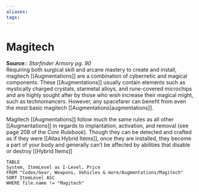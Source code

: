 ```yaml
---
aliases: 
tags: 
---
```


# Magitech

**Source**:: _Starfinder Armory pg. 90_  
Requiring both surgical skill and arcane mastery to create and install, magitech [[Augmentations]]  are a combination of cybernetic and magical components. These [[Augmentations]] usually contain elements such as mystically charged crystals, starmetal alloys, and rune-covered microchips and are highly sought after by those who wish increase their magical might, such as technomancers. However, any spacefarer can benefit from even the most basic magitech [[Augmentations|augmentations]].  
  
Magitech [[Augmentations]]  follow much the same rules as all other [[Augmentations]]  in regards to implantation, activation, and removal (see page 208 of the _Core Rulebook_). Though they can be detected and crafted as if they were [[Atlas Hybrid Items]], once they are installed, they become a part of your body and generally can’t be affected by abilities that disable or destroy [[Hybrid Items]] 

``` dataview
TABLE
System, ItemLevel as I-Level, Price
FROM "Codex/Gear, Weapons, Vehicles & more/Augmentations/Magitech"
SORT ItemLevel ASC
WHERE file.name != "Magitech"
```
